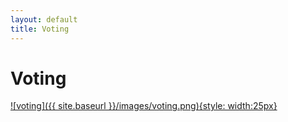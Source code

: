 ```yaml
---
layout: default
title: Voting
---
```



# Voting

<a href="{{ site.baseurl }}/images/voting.png" target="_blank">
    ![voting]({{ site.baseurl }}/images/voting.png){style: width:25px}
</a>
